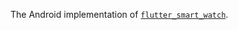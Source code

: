 The Android implementation of [`flutter_smart_watch`][1].

[1]: https://pub.dev/packages/flutter_smart_watch
